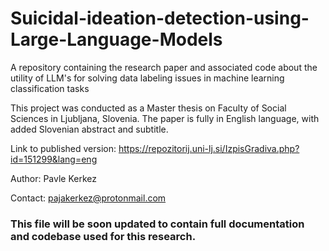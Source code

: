 # Suicidal-ideation-detection-using-Large-Language-Models
A repository containing the research paper and associated code about the utility of LLM's for solving data labeling issues in machine learning classification tasks

This project was conducted as a Master thesis on Faculty of Social Sciences in Ljubljana, Slovenia. The paper is fully in English language, with added Slovenian abstract and subtitle.

Link to published version: https://repozitorij.uni-lj.si/IzpisGradiva.php?id=151299&lang=eng

Author: Pavle Kerkez

Contact: pajakerkez@protonmail.com

### This file will be soon updated to contain full documentation and codebase used for this research.
